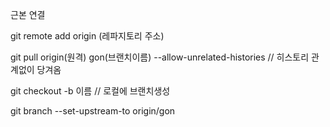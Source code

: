 근본 연결

git remote add origin (레파지토리 주소)

git pull origin(원격) gon(브랜치이름) --allow-unrelated-histories      // 히스토리 관계없이 당겨옴

git checkout -b 이름    // 로컬에 브랜치생성

git branch --set-upstream-to origin/gon